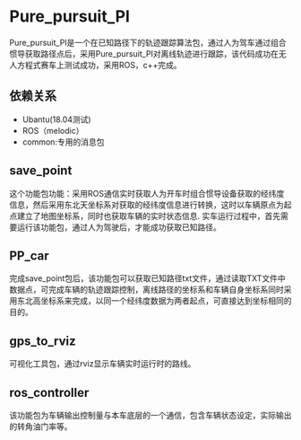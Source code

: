 # Pure_pursuit_PI
Pure_pursuit_PI是一个在已知路径下的轨迹跟踪算法包，通过人为驾车通过组合惯导获取路径点后，采用Pure_pursuit_PI对离线轨迹进行跟踪，该代码成功在无人方程式赛车上测试成功，采用ROS，c++完成。
## 依赖关系
* Ubantu(18.04测试)
* ROS（melodic）
* common:专用的消息包
## save_point
这个功能包功能：采用ROS通信实时获取人为开车时组合惯导设备获取的经纬度信息，然后采用东北天坐标系对获取的经纬度信息进行转换，这时以车辆原点为起点建立了地图坐标系，同时也获取车辆的实时状态信息.
实车运行过程中，首先需要运行该功能包，通过人为驾驶后，才能成功获取已知路径。
## PP_car
完成save_point包后，该功能包可以获取已知路径txt文件，通过读取TXT文件中数据点，可完成车辆的轨迹跟踪控制，离线路径的坐标系和车辆自身坐标系同时采用东北高坐标系来完成，以同一个经纬度数据为两者起点，可直接达到坐标相同的目的。
## gps_to_rviz
可视化工具包，通过rviz显示车辆实时运行时的路线。
## ros_controller
该功能包为车辆输出控制量与本车底层的一个通信，包含车辆状态设定，实际输出的转角油门率等。
